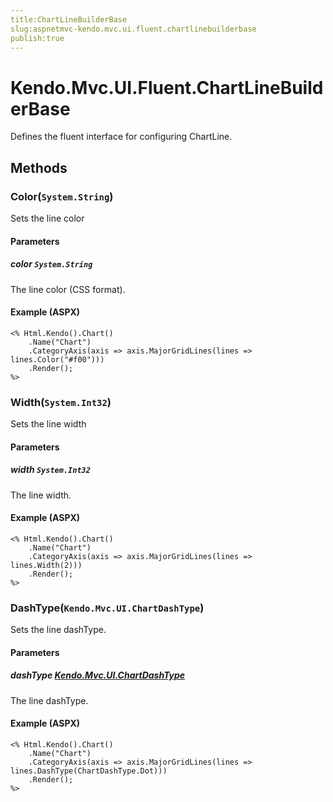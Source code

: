 ```yaml
---
title:ChartLineBuilderBase
slug:aspnetmvc-kendo.mvc.ui.fluent.chartlinebuilderbase
publish:true
---
```


# Kendo.Mvc.UI.Fluent.ChartLineBuilderBase
Defines the fluent interface for configuring ChartLine.



## Methods

### Color(`System.String`)
Sets the line color


#### Parameters

##### color `System.String`
The line color (CSS format).




#### Example (ASPX)
    <% Html.Kendo().Chart()
        .Name("Chart")
        .CategoryAxis(axis => axis.MajorGridLines(lines => lines.Color("#f00")))
        .Render();
    %>


### Width(`System.Int32`)
Sets the line width


#### Parameters

##### width `System.Int32`
The line width.




#### Example (ASPX)
    <% Html.Kendo().Chart()
        .Name("Chart")
        .CategoryAxis(axis => axis.MajorGridLines(lines => lines.Width(2)))
        .Render();
    %>


### DashType(`Kendo.Mvc.UI.ChartDashType`)
Sets the line dashType.


#### Parameters

##### dashType [Kendo.Mvc.UI.ChartDashType](/api/wrappers/aspnet-mvc/Kendo.Mvc.UI/ChartDashType)
The line dashType.




#### Example (ASPX)
    <% Html.Kendo().Chart()
        .Name("Chart")
        .CategoryAxis(axis => axis.MajorGridLines(lines => lines.DashType(ChartDashType.Dot)))
        .Render();
    %>



